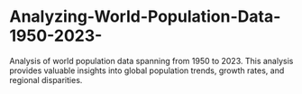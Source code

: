 # Analyzing-World-Population-Data-1950-2023-
Analysis of world population data spanning from 1950 to 2023. This analysis provides valuable insights into global population trends, growth rates, and regional disparities.
